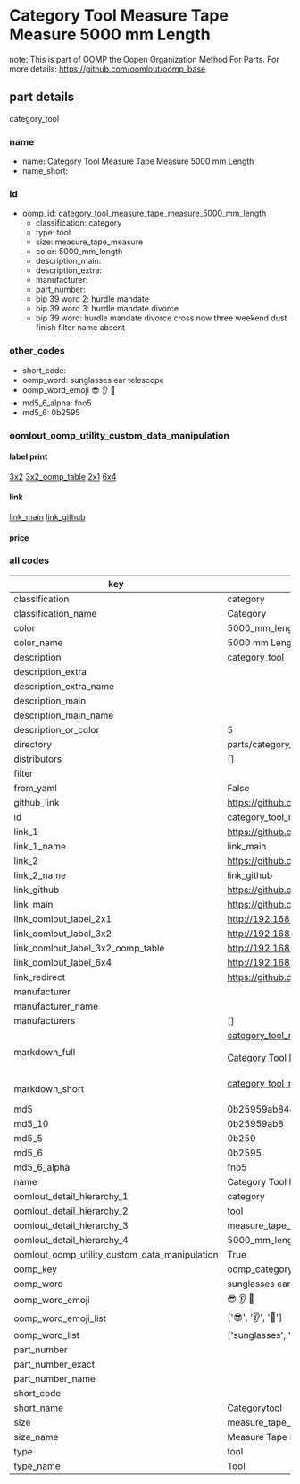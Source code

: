# Category Tool Measure Tape Measure 5000 mm Length  

note: This is part of OOMP the Oopen Organization Method For Parts. For more details: https://github.com/oomlout/oomp_base

##  part details
  



category_tool



### name
* name: Category Tool Measure Tape Measure 5000 mm Length
* name_short: 
### id
* oomp_id: category_tool_measure_tape_measure_5000_mm_length
  * classification: category
  * type: tool
  * size: measure_tape_measure
  * color: 5000_mm_length
  * description_main: 
  * description_extra: 
  * manufacturer: 
  * part_number: 
  * bip 39 word 2: hurdle mandate
  * bip 39 word 3: hurdle mandate divorce
  * bip 39 word: hurdle mandate divorce cross now three weekend dust finish filter name absent

### other_codes
* short_code: 
* oomp_word: sunglasses ear telescope
* oomp_word_emoji :sunglasses: :ear: :telescope:
* md5_6_alpha: fno5
* md5_6: 0b2595






### oomlout_oomp_utility_custom_data_manipulation
#### label print
[3x2](http://192.168.1.245:1112/?label=oomp%20fno5)
[3x2_oomp_table](http://192.168.1.108:1112/?label=oomp%20fno5)
[2x1](http://192.168.1.242:1112/?label=oomp%20fno5)
[6x4](http://192.168.1.55:1112/?label=oomp%20fno5)    

#### link

[link_main](https://github.com/oomlout/oomlout_oomp_version_1_messy/tree/main/parts/category_tool_measure_tape_measure_5000_mm_length) [link_github](https://github.com/oomlout/oomlout_oomp_version_1_messy/tree/main/parts/category_tool_measure_tape_measure_5000_mm_length)                             

#### price







### all codes 
| key | value |  
| --- | --- |  
| classification | category |  
| classification_name | Category |  
| color | 5000_mm_length |  
| color_name | 5000 mm Length |  
| description | category_tool |  
| description_extra |  |  
| description_extra_name |  |  
| description_main |  |  
| description_main_name |  |  
| description_or_color | 5  |  
| directory | parts/category_tool_measure_tape_measure_5000_mm_length |  
| distributors | [] |  
| filter |  |  
| from_yaml | False |  
| github_link | https://github.com/oomlout/oomlout_oomp_part_src/tree/main/parts/category_tool_measure_tape_measure_5000_mm_length |  
| id | category_tool_measure_tape_measure_5000_mm_length |  
| link_1 | https://github.com/oomlout/oomlout_oomp_version_1_messy/tree/main/parts/category_tool_measure_tape_measure_5000_mm_length |  
| link_1_name | link_main |  
| link_2 | https://github.com/oomlout/oomlout_oomp_version_1_messy/tree/main/parts/category_tool_measure_tape_measure_5000_mm_length |  
| link_2_name | link_github |  
| link_github | https://github.com/oomlout/oomlout_oomp_version_1_messy/tree/main/parts/category_tool_measure_tape_measure_5000_mm_length |  
| link_main | https://github.com/oomlout/oomlout_oomp_version_1_messy/tree/main/parts/category_tool_measure_tape_measure_5000_mm_length |  
| link_oomlout_label_2x1 | http://192.168.1.242:1112/?label=oomp%20fno5 |  
| link_oomlout_label_3x2 | http://192.168.1.245:1112/?label=oomp%20fno5 |  
| link_oomlout_label_3x2_oomp_table | http://192.168.1.108:1112/?label=oomp%20fno5 |  
| link_oomlout_label_6x4 | http://192.168.1.55:1112/?label=oomp%20fno5 |  
| link_redirect | https://github.com/oomlout/oomlout_oomp_version_1_messy/tree/main/parts/category_tool_measure_tape_measure_5000_mm_length |  
| manufacturer |  |  
| manufacturer_name |  |  
| manufacturers | [] |  
| markdown_full | [category_tool_measure_tape_measure_5000_mm_length](none)<br>[](none)<br>[Category Tool Measure Tape Measure 5000 Mm Length](none)<br><br> |  
| markdown_short | [category_tool_measure_tape_measure_5000_mm_length](none)<br><br> |  
| md5 | 0b25959ab8445f23844b93408021c37c |  
| md5_10 | 0b25959ab8 |  
| md5_5 | 0b259 |  
| md5_6 | 0b2595 |  
| md5_6_alpha | fno5 |  
| name | Category Tool Measure Tape Measure 5000 mm Length |  
| oomlout_detail_hierarchy_1 | category |  
| oomlout_detail_hierarchy_2 | tool |  
| oomlout_detail_hierarchy_3 | measure_tape_measure |  
| oomlout_detail_hierarchy_4 | 5000_mm_length |  
| oomlout_oomp_utility_custom_data_manipulation | True |  
| oomp_key | oomp_category_tool_measure_tape_measure_5000_mm_length |  
| oomp_word | sunglasses ear telescope |  
| oomp_word_emoji | :sunglasses: :ear: :telescope: |  
| oomp_word_emoji_list | [':sunglasses:', ':ear:', ':telescope:'] |  
| oomp_word_list | ['sunglasses', 'ear', 'telescope'] |  
| part_number |  |  
| part_number_exact |  |  
| part_number_name |  |  
| short_code |  |  
| short_name | Categorytool |  
| size | measure_tape_measure |  
| size_name | Measure Tape Measure |  
| type | tool |  
| type_name | Tool |  
